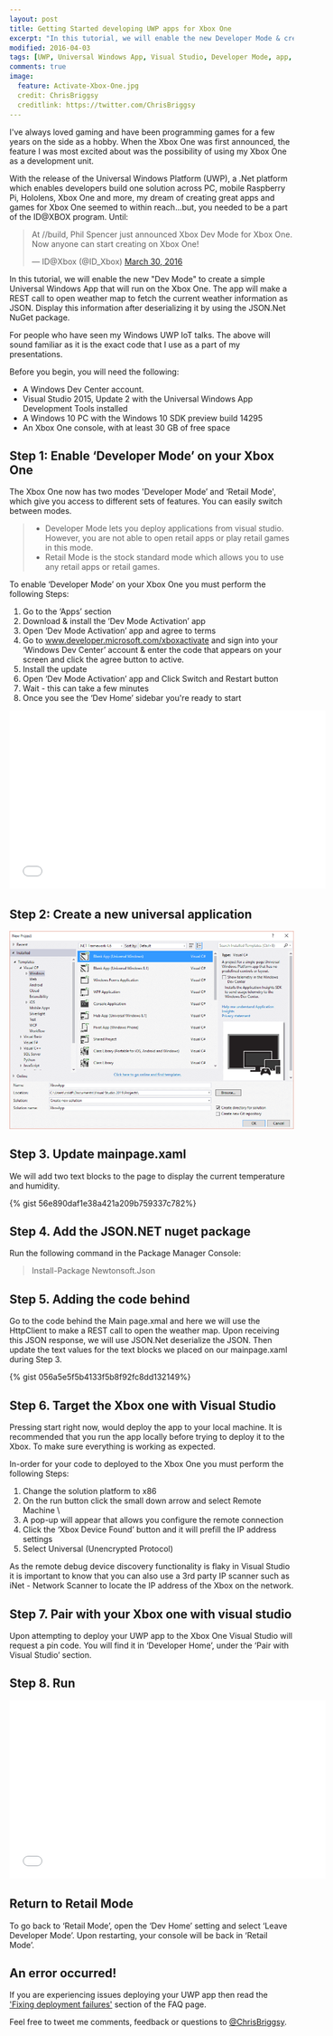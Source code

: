 ```yaml
---
layout: post
title: Getting Started developing UWP apps for Xbox One
excerpt: "In this tutorial, we will enable the new Developer Mode & create a simple Universal Windows App that will run on the Xbox One."
modified: 2016-04-03
tags: [UWP, Universal Windows App, Visual Studio, Developer Mode, app, game, Xbox, Xbox one, C#, .Net, Rest]
comments: true
image:
  feature: Activate-Xbox-One.jpg
  credit: ChrisBriggsy
  creditlink: https://twitter.com/ChrisBriggsy
---
```


I've always loved gaming and have been programming games for a few years on the side as a hobby. When the Xbox One was first announced, the feature I was most excited about was the possibility of using my Xbox One as a development unit.

With the release of the Universal Windows Platform (UWP), a .Net platform which enables developers build one solution across PC, mobile Raspberry Pi, Hololens, Xbox One and more, my dream of creating great apps and games for Xbox One seemed to within reach...but, you needed to be a part of the ID@XBOX program. Until:

<blockquote class="twitter-tweet" data-lang="en"><p lang="en" dir="ltr">At //build, Phil Spencer just announced Xbox Dev Mode for Xbox One. Now anyone can start creating on Xbox One!</p>&mdash; ID@Xbox (@ID_Xbox) <a href="https://twitter.com/ID_Xbox/status/715216845918179328">March 30, 2016</a></blockquote>
<script async src="//platform.twitter.com/widgets.js" charset="utf-8"></script>

In this tutorial, we will enable the new "Dev Mode" to create a simple Universal Windows App that will run on the Xbox One. The app will make a REST call to open weather map to fetch the current weather information as JSON.  Display this information after deserializing it by using the JSON.Net NuGet package.

For people who have seen my Windows UWP IoT talks. The above will sound familiar as it is the exact code that I use as a part of my presentations.

Before you begin, you will need the following:

* A Windows Dev Center account.
* Visual Studio 2015, Update 2 with the Universal Windows App Development Tools installed
* A Windows 10 PC with the Windows 10 SDK preview build 14295 
* An Xbox One console, with at least 30 GB of free space

## Step 1: Enable ‘Developer Mode’ on your Xbox One

The Xbox One now has two modes 'Developer Mode’ and ‘Retail Mode', which give you access to different sets of features. You can easily switch between modes.

> * Developer Mode lets you deploy applications from visual studio. However, you are not able to open retail apps or play retail games in this mode.
> * Retail Mode is the stock standard mode which allows you to use any retail apps or retail games.

To enable ‘Developer Mode’ on your Xbox One you must perform the following Steps:

1. Go to the ‘Apps’ section
2. Download & install the ‘Dev Mode Activation’ app
3. Open ‘Dev Mode Activation’ app and agree to terms
4. Go to www.developer.microsoft.com/xboxactivate and sign into your ‘Windows Dev Center’ account & enter the code that appears on your screen and click the agree button to active.
5. Install the update
6. Open ‘Dev Mode Activation’ app and Click Switch and Restart button
7. Wait - this can take a few minutes 
8. Once you see the ‘Dev Home’ sidebar you're ready to start

<iframe width="560" height="315" src="//www.youtube.com/embed/yoWCoHQgKmY" frameborder="0" allowfullscreen="allowfullscreen">&nbsp;</iframe> 

## Step 2:  Create a new universal application

![New UWP App](/images/NewXboxUWPApp.png)

## Step 3. Update mainpage.xaml

We will add two text blocks to the page to display the current temperature and humidity.

{% gist 56e890daf1e38a421a209b759337c782%}

## Step 4. Add the JSON.NET nuget package

Run the following command in the Package Manager Console:

> Install-Package Newtonsoft.Json

## Step 5.  Adding the code behind

Go to the code behind the Main page.xmal and here we will use the HttpClient to make a REST call to open the weather map. Upon receiving this JSON response, we will use JSON.Net deserialize the JSON. Then update the text values for the text blocks we placed on our mainpage.xaml during Step 3.

{% gist 056a5e5f5b4133f5b8f92fc8dd132149%}

## Step 6.  Target the Xbox one with Visual Studio

Pressing start right now, would deploy the app to your local machine. It is recommended that you run the app locally before trying to deploy it to the Xbox. To make sure everything is working as expected.

In-order for your code to deployed to the Xbox One you must perform the following Steps:

1. Change the solution platform to x86
2. On the run button click the small down arrow and select Remote Machine \
3. A pop-up will appear that allows you configure the remote connection
4. Click the ‘Xbox Device Found’ button and it will prefill the IP address settings 
5. Select Universal (Unencrypted Protocol)

As the remote debug device discovery functionality is flaky in Visual Studio it is important to know that you can also use a 3rd party IP scanner such as iNet - Network Scanner to locate the IP address of the Xbox on the network. 

## Step 7.  Pair with your Xbox one with visual studio

Upon attempting to deploy your UWP app to the Xbox One Visual Studio will request a pin code. You will find it in ‘Developer Home’, under the ‘Pair with Visual Studio’ section.

## Step 8. Run

<iframe width="560" height="315" src="//www.youtube.com/embed/HjcRWeVH_Gg" frameborder="0" allowfullscreen="allowfullscreen">&nbsp;</iframe> 

## Return to Retail Mode

To go back to ‘Retail Mode’, open the ‘Dev Home’ setting and select ‘Leave Developer Mode’. Upon restarting, your console will be back in ‘Retail Mode’.

## An error occurred!

If you are experiencing issues deploying your UWP app then read the ['Fixing deployment failures'](https://msdn.microsoft.com/en-us/windows/uwp/xbox-apps/frequently-asked-questions#fixing-deployment-failures ) section of the FAQ page. 

Feel free to tweet me comments, feedback or questions to [@ChrisBriggsy](https://twitter.com/ChrisBriggsy).

